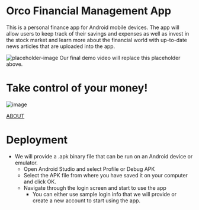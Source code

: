 # Orco Financial Management App
This is a personal finance app for Android mobile devices. The app will allow users to keep track of their savings and expenses as well as invest in the stock market and learn more about the financial world with up-to-date news articles that are uploaded into the app.


![placeholder-image](https://user-images.githubusercontent.com/77368286/164344125-31dcbd0e-cb11-4972-a16d-aea4a554ad76.png)
Our final demo video will replace this placeholder above.


# Take control of your money!
![image](https://user-images.githubusercontent.com/58493059/164344689-b2cd1afc-6e6f-4409-b4bf-7dcefadbd3bc.png)


[ABOUT](https://sccapstone.github.io/Orco/about)

# Deployment

- We will provide a .apk binary file that can be run on an Android device or emulator. 
    - Open Android Studio and select Profile or Debug APK
    - Select the APK file from where you have saved it on your computer and click OK.
    - Navigate through the login screen and start to use the app
        - You can either use sample login info that we will provide or create a new account to start using the app.
